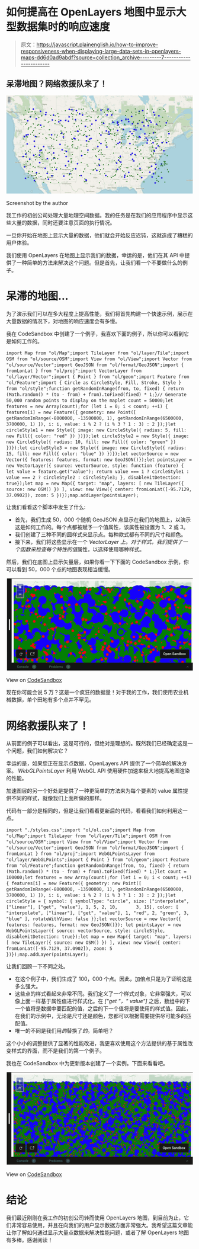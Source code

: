 # 如何提高在 OpenLayers 地图中显示大型数据集时的响应速度

> 原文：<https://javascript.plainenglish.io/how-to-improve-responsiveness-when-displaying-large-data-sets-in-openlayers-maps-dd6d0ad9abdf?source=collection_archive---------7----------------------->

## 呆滞地图？网络救援队来了！

![](img/d48917c213ae41774d681c55f5b85be5.png)

Screenshot by the author

我工作的初创公司处理大量地理空间数据。我的任务是在我们的应用程序中显示这些大量的数据，同时还要注意页面的执行情况。

一旦你开始在地图上显示大量的数据，他们就会开始反应迟钝，这就造成了糟糕的用户体验。

我们使用 OpenLayers 在地图上显示我们的数据，幸运的是，他们在其 API 中提供了一种简单的方法来解决这个问题。但是首先，让我们看一个不要做什么的例子。

# 呆滞的地图…

为了演示我们可以在多大程度上提高性能，我们将首先构建一个快速示例，展示在大量数据的情况下，对地图的响应速度会有多慢。

我在 CodeSandbox 中创建了一个例子，我喜欢下面的例子，所以你可以看到它是如何工作的。

```
import Map from "ol/Map";import TileLayer from "ol/layer/Tile";import OSM from "ol/source/OSM";import View from "ol/View";import Vector from "ol/source/Vector";import GeoJSON from "ol/format/GeoJSON";import { fromLonLat } from "ol/proj";import VectorLayer from "ol/layer/Vector";import { Point } from "ol/geom";import Feature from "ol/Feature";import { Circle as CircleStyle, Fill, Stroke, Style } from "ol/style";function getRandomInRange(from, to, fixed) { return (Math.random() * (to - from) + from).toFixed(fixed) * 1;}// Generate 50,000 random points to display on the maplet count = 50000;let features = new Array(count);for (let i = 0; i < count; ++i) { features[i] = new Feature({ geometry: new Point([ getRandomInRange(-8000000, -13500000, 1), getRandomInRange(6500000, 3700000, 1) ]), i: i, value: i % 2 ? (i % 3 ? 1 : 3) : 2 });}let circleStyle1 = new Style({ image: new CircleStyle({ radius: 5, fill: new Fill({ color: "red" }) })});let circleStyle2 = new Style({ image: new CircleStyle({ radius: 10, fill: new Fill({ color: "green" }) })});let circleStyle3 = new Style({ image: new CircleStyle({ radius: 15, fill: new Fill({ color: "blue" }) })});let vectorSource = new Vector({ features: features, format: new GeoJSON()});let pointsLayer = new VectorLayer({ source: vectorSource, style: function (feature) { let value = feature.get("value"); return value === 1 ? circleStyle1 : value === 2 ? circleStyle2 : circleStyle3; }, disableHitDetection: true});let map = new Map({ target: "map", layers: [ new TileLayer({ source: new OSM() }) ], view: new View({ center: fromLonLat([-95.7129, 37.0902]), zoom: 5 })});map.addLayer(pointsLayer);
```

让我们看看这个脚本中发生了什么:

*   首先，我们生成 50，000 个随机 GeoJSON 点显示在我们的地图上，以演示这是如何工作的。每个点都被赋予一个值属性，该属性被设置为 1、2 或 3。
*   我们创建了三种不同的圆样式来显示点。每种款式都有不同的尺寸和颜色。
*   接下来，我们将这些显示在一个 *VectorLayer 上。*对于样式，我们提供了一个函数来检查每个特性的*值*属性，以选择使用哪种样式。

然后，我们在底图上显示矢量层，如果你看一下下面的 CodeSandbox 示例，你可以看到 50，000 个点的地图表现相当缓慢。

![](img/e21f13cd99c7579c9f4f734d91dadcc9.png)

View on [CodeSandbox](https://codesandbox.io/s/rough-wildflower-347h5)

现在你可能会说 5 万？这是一个疯狂的数据量！对于我的工作，我们使用农业机械数据，单个田地有多个点并不罕见。

# 网络救援队来了！

从前面的例子可以看出，这是可行的，但绝对是理想的。既然我们已经确定这是一个问题，我们如何解决它？

幸运的是，如果您正在显示点数据，OpenLayers API 提供了一个简单的解决方案。 *WebGLPointsLayer* 利用 WebGL API 使用硬件加速来极大地提高地图渲染的性能。

加速图层的另一个好处是提供了一种更简单的方法来为每个要素的 value 属性提供不同的样式，就像我们上面所做的那样。

代码有一部分是相同的，但是让我们看看更新后的代码，看看我们如何利用这一点。

```
import "./styles.css";import "ol/ol.css";import Map from "ol/Map";import TileLayer from "ol/layer/Tile";import OSM from "ol/source/OSM";import View from "ol/View";import Vector from "ol/source/Vector";import GeoJSON from "ol/format/GeoJSON";import { fromLonLat } from "ol/proj";import WebGLPointsLayer from "ol/layer/WebGLPoints";import { Point } from "ol/geom";import Feature from "ol/Feature";function getRandomInRange(from, to, fixed) { return (Math.random() * (to - from) + from).toFixed(fixed) * 1;}let count = 100000;let features = new Array(count);for (let i = 0; i < count; ++i) { features[i] = new Feature({ geometry: new Point([ getRandomInRange(-8000000, -13500000, 1), getRandomInRange(6500000, 3700000, 1) ]), i: i, value: i % 2 ? (i % 3 ? 1 : 3) : 2 });}let circleStyle = { symbol: { symbolType: "circle", size: ["interpolate", ["linear"], ["get", "value"], 1, 5, 2, 10,       3, 15], color: [ "interpolate", ["linear"], ["get", "value"], 1, "red", 2, "green", 3, "blue" ], rotateWithView: false }};let vectorSource = new Vector({ features: features, format: new GeoJSON()}); let pointsLayer = new WebGLPointsLayer({ source: vectorSource, style: circleStyle, disableHitDetection: true});let map = new Map({ target: "map", layers: [ new TileLayer({ source: new OSM() }) ], view: new View({ center: fromLonLat([-95.7129, 37.0902]), zoom: 5 })});map.addLayer(pointsLayer);
```

让我们回顾一下不同之处。

*   在这个例子中，我们生成了 100，000 个点。因此，加倍点只是为了证明这是多么强大。
*   这些点的样式看起来非常不同。我们定义了一个样式对象，它非常强大，可以像上面一样基于属性值进行样式化。在 *["get "，" value"]* 之后，数组中的下一个值将是数据中要匹配的值，之后的下一个值将是要使用的样式值。因此，在我们的示例中，无论是尺寸还是颜色，您都可以根据需要提供尽可能多的匹配值。
*   唯一的不同是我们用*的*替换了*的*。简单吧？

这个小小的调整提供了显著的性能改进，我更喜欢使用这个方法提供的基于属性改变样式的界面，而不是我们的第一个例子。

我也在 CodeSandbox 中为更新版本创建了一个实例。下面来看看吧。

![](img/c2446913e40ba7bb294a20d27e6f2f66.png)

View on [CodeSandbox](https://codesandbox.io/s/sharp-wind-2tv2k)

# 结论

我们最近刚刚在我工作的初创公司转而使用 OpenLayers 地图，到目前为止，它们非常容易使用，并且在向我们的用户显示数据方面非常强大。我希望这篇文章能让你了解如何通过显示大量点数据来解决性能问题，或者了解 OpenLayers 地图有多棒。感谢阅读！
